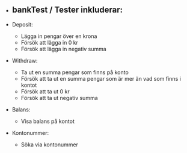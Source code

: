 + ## bankTest / Tester inkluderar:
+ Deposit:
  + Lägga in pengar över en krona
  + Försök att lägga in 0 kr
  + Försök att lägga in negativ summa

+ Withdraw:
  + Ta ut en summa pengar som finns på konto
  + Försök att ta ut en summa pengar som är mer än vad som finns i kontot
  + Försök att ta ut 0 kr
  + Försök att ta ut negativ summa

+ Balans:
  + Visa balans på kontot

+ Kontonummer:
  + Söka via kontonummer
